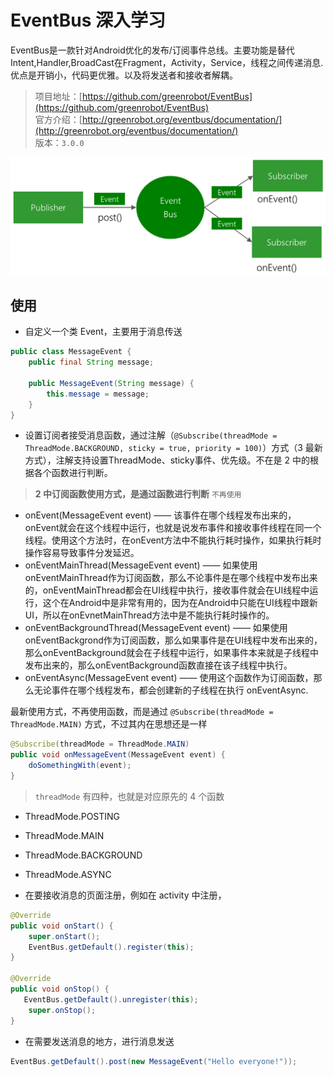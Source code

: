 # EventBus 深入学习

EventBus是一款针对Android优化的发布/订阅事件总线。主要功能是替代Intent,Handler,BroadCast在Fragment，Activity，Service，线程之间传递消息.优点是开销小，代码更优雅。以及将发送者和接收者解耦。

> 项目地址：[https://github.com/greenrobot/EventBus](https://github.com/greenrobot/EventBus)  
官方介绍：[http://greenrobot.org/eventbus/documentation/](http://greenrobot.org/eventbus/documentation/)  
版本：`3.0.0`

![](https://github.com/greenrobot/EventBus/blob/master/EventBus-Publish-Subscribe.png)

## 使用

* 自定义一个类 Event，主要用于消息传送

```java
public class MessageEvent {
    public final String message;

    public MessageEvent(String message) {
        this.message = message;
    }
}
```

* 设置订阅者接受消息函数，通过注解（`@Subscribe(threadMode = ThreadMode.BACKGROUND, sticky = true, priority = 100)`）方式（3 最新方式），注解支持设置ThreadMode、sticky事件、优先级。不在是 2 中的根据各个函数进行判断。

> **2 中订阅函数使用方式，是通过函数进行判断** `不再使用`  
* onEvent(MessageEvent event) —— 该事件在哪个线程发布出来的，onEvent就会在这个线程中运行，也就是说发布事件和接收事件线程在同一个线程。使用这个方法时，在onEvent方法中不能执行耗时操作，如果执行耗时操作容易导致事件分发延迟。
* onEventMainThread(MessageEvent event) —— 如果使用onEventMainThread作为订阅函数，那么不论事件是在哪个线程中发布出来的，onEventMainThread都会在UI线程中执行，接收事件就会在UI线程中运行，这个在Android中是非常有用的，因为在Android中只能在UI线程中跟新UI，所以在onEvnetMainThread方法中是不能执行耗时操作的。
* onEventBackgroundThread(MessageEvent event) —— 如果使用onEventBackgrond作为订阅函数，那么如果事件是在UI线程中发布出来的，那么onEventBackground就会在子线程中运行，如果事件本来就是子线程中发布出来的，那么onEventBackground函数直接在该子线程中执行。
* onEventAsync(MessageEvent event) —— 使用这个函数作为订阅函数，那么无论事件在哪个线程发布，都会创建新的子线程在执行 onEventAsync.

最新使用方式，不再使用函数，而是通过 `@Subscribe(threadMode = ThreadMode.MAIN)` 方式，不过其内在思想还是一样

```java
@Subscribe(threadMode = ThreadMode.MAIN)
public void onMessageEvent(MessageEvent event) {
    doSomethingWith(event);
}
```

> `threadMode` 有四种，也就是对应原先的 4 个函数
* ThreadMode.POSTING
* ThreadMode.MAIN
* ThreadMode.BACKGROUND
* ThreadMode.ASYNC

* 在要接收消息的页面注册，例如在 activity 中注册，

```java
@Override
public void onStart() {
    super.onStart();
    EventBus.getDefault().register(this);
}

@Override
public void onStop() {
   EventBus.getDefault().unregister(this);
    super.onStop();
}
```

* 在需要发送消息的地方，进行消息发送

```java
EventBus.getDefault().post(new MessageEvent("Hello everyone!"));
```